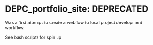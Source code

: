 # DEPC_portfolio_site: DEPRECATED

Was a first attempt to create a webflow to local project development workflow.

See bash scripts for spin up

